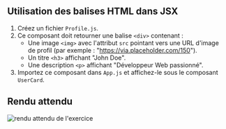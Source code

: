 ## Utilisation des balises HTML dans JSX

1. Créez un fichier `Profile.js`.
2. Ce composant doit retourner une balise `<div>` contenant :
   - Une image `<img>` avec l'attribut `src` pointant vers une URL d'image de profil (par exemple : "https://via.placeholder.com/150").
   - Un titre `<h3>` affichant "John Doe".
   - Une description `<p>` affichant "Développeur Web passionné".
3. Importez ce composant dans `App.js` et affichez-le sous le composant `UserCard`.

## Rendu attendu

<img src="../img/rendu_exo_6_2.png" alt="rendu attendu de l'exercice">